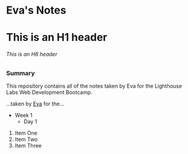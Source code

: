 # Eva's Notes
# This is an H1 header 
###### This is an H6 header 

### Summary 

This repository contains all of the notes taken by Eva for the Lighthouse Labs Web Development Bootcamp.

...taken by [Eva](https://github.com/ealhl/lighthouse-web-notes) for the...

* Week 1
  * Day 1
    
    
1. Item One 
2. Item Two
3. Item Three